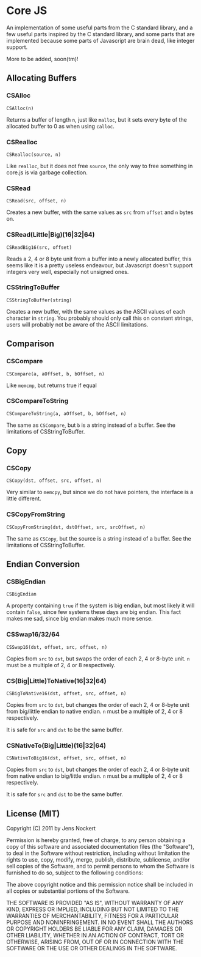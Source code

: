 Core JS
================================================================================

An implementation of some useful parts from the C standard library, and a few
useful parts inspired by the C standard library, and some parts that are
implemented because some parts of Javascript are brain dead, like integer
support.

More to be added, soon(tm)!


Allocating Buffers
--------------------------------------------------------------------------------

### CSAlloc ###

    CSAlloc(n)

Returns a buffer of length `n`, just like `malloc`, but it sets every byte of
the allocated buffer to 0 as when using `calloc`.


### CSRealloc ###

    CSRealloc(source, n)

Like `realloc`, but it does not free `source`, the only way to free something in
core.js is via garbage collection.


### CSRead ###

    CSRead(src, offset, n)

Creates a new buffer, with the same values as `src` from `offset` and `n` bytes
on.


### CSRead(Little|Big)(16|32|64) ###

    CSReadBig16(src, offset)

Reads a 2, 4 or 8 byte unit from a buffer into a newly allocated buffer, this
seems like it is a pretty useless endeavour, but Javascript doesn't support
integers very well, especially not unsigned ones.


### CSStringToBuffer ###

    CSStringToBuffer(string)

Creates a new buffer, with the same values as the ASCII values of each character
in `string`. You probably should only call this on constant strings, users will
probably not be aware of the ASCII limitations.


Comparison
--------------------------------------------------------------------------------

### CSCompare ###

    CSCompare(a, aOffset, b, bOffset, n)

Like `memcmp`, but returns true if equal


### CSCompareToString ###

    CSCompareToString(a, aOffset, b, bOffset, n)

The same as `CSCompare`, but `b` is a string instead of a buffer. See the
limitations of CSStringToBuffer.


Copy
--------------------------------------------------------------------------------

### CSCopy ###

    CSCopy(dst, offset, src, offset, n)

Very similar to `memcpy`, but since we do not have pointers, the interface is
a little different.


### CSCopyFromString ###

    CSCopyFromString(dst, dstOffset, src, srcOffset, n)

The same as `CSCopy`, but the source is a string instead of a buffer. See the
limitations of CSStringToBuffer.


Endian Conversion
--------------------------------------------------------------------------------

### CSBigEndian ###

    CSBigEndian

A property containing `true` if the system is big endian, but most likely it
will contain `false`, since few systems these days are big endian. This fact
makes me sad, since big endian makes much more sense.


### CSSwap16/32/64 ###

    CSSwap16(dst, offset, src, offset, n)

Copies from `src` to `dst`, but swaps the order of each 2, 4 or 8-byte unit. `n`
must be a multiple of 2, 4 or 8 respectively.


### CS(Big|Little)ToNative(16|32|64) ###

    CSBigToNative16(dst, offset, src, offset, n)

Copies from `src` to `dst`, but changes the order of each 2, 4 or 8-byte unit
from big/little endian to native endian. `n` must be a multiple of 2, 4 or 8
respectively.

It is safe for `src` and `dst` to be the same buffer.


### CSNativeTo(Big|Little)(16|32|64) ###

    CSNativeToBig16(dst, offset, src, offset, n)

Copies from `src` to `dst`, but changes the order of each 2, 4 or 8-byte unit
from native endian to big/little endian. `n` must be a multiple of 2, 4 or 8
respectively.

It is safe for `src` and `dst` to be the same buffer.


License (MIT)
-------------------------------------------------------------------------------

Copyright (C) 2011 by Jens Nockert

Permission is hereby granted, free of charge, to any person obtaining a copy
of this software and associated documentation files (the "Software"), to deal
in the Software without restriction, including without limitation the rights
to use, copy, modify, merge, publish, distribute, sublicense, and/or sell
copies of the Software, and to permit persons to whom the Software is
furnished to do so, subject to the following conditions:

The above copyright notice and this permission notice shall be included in
all copies or substantial portions of the Software.

THE SOFTWARE IS PROVIDED "AS IS", WITHOUT WARRANTY OF ANY KIND, EXPRESS OR
IMPLIED, INCLUDING BUT NOT LIMITED TO THE WARRANTIES OF MERCHANTABILITY,
FITNESS FOR A PARTICULAR PURPOSE AND NONINFRINGEMENT. IN NO EVENT SHALL THE
AUTHORS OR COPYRIGHT HOLDERS BE LIABLE FOR ANY CLAIM, DAMAGES OR OTHER
LIABILITY, WHETHER IN AN ACTION OF CONTRACT, TORT OR OTHERWISE, ARISING FROM,
OUT OF OR IN CONNECTION WITH THE SOFTWARE OR THE USE OR OTHER DEALINGS IN
THE SOFTWARE.
